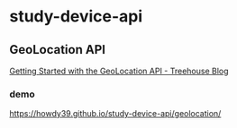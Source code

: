# study-device-api


## GeoLocation API
[Getting Started with the GeoLocation API - Treehouse Blog](http://blog.teamtreehouse.com/getting-started-with-the-geolocation-api)

### demo
https://howdy39.github.io/study-device-api/geolocation/
